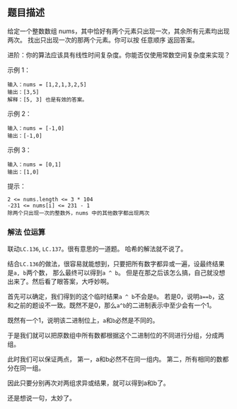 ## 题目描述
给定一个整数数组 nums，其中恰好有两个元素只出现一次，其余所有元素均出现两次。 找出只出现一次的那两个元素。你可以按 任意顺序 返回答案。

进阶：你的算法应该具有线性时间复杂度。你能否仅使用常数空间复杂度来实现？

示例 1：
```
输入：nums = [1,2,1,3,2,5]
输出：[3,5]
解释：[5, 3] 也是有效的答案。
```
示例 2：
```
输入：nums = [-1,0]
输出：[-1,0]
```
示例 3：
```
输入：nums = [0,1]
输出：[1,0]
```
提示：
```
2 <= nums.length <= 3 * 104
-231 <= nums[i] <= 231 - 1
除两个只出现一次的整数外，nums 中的其他数字都出现两次
```

### 解法 位运算
联动`LC.136`, `LC.137`。很有意思的一道题。
哈希的解法就不说了。

结合`LC.136`的做法，很容易就能想到，只要把所有数字都异或一遍，设最终结果是`a, b`两个数，
那么最终可以得到`a ^ b`。
但是在那之后该怎么搞，自己就没想出来了。然后看了眼答案，大呼妙啊。

首先可以确定，我们得到的这个临时结果`a ^ b`不会是`0`。
若是0，说明`a==b`，这和之前的题设不一致。既然不是0，那么`a^b`的二进制表示中至少会有一个1。

既然有一个1，说明该二进制位上，`a`和`b`必然是不同的。

于是我们就可以把原数组中所有数都根据这个二进制位的不同进行分组，分成两组。

此时我们可以保证两点，
第一，a和b必然不在同一组内。
第二，所有相同的数都分在同一组。

因此只要分别再次对两组求异或结果，就可以得到a和b了。

还是想说一句，太妙了。